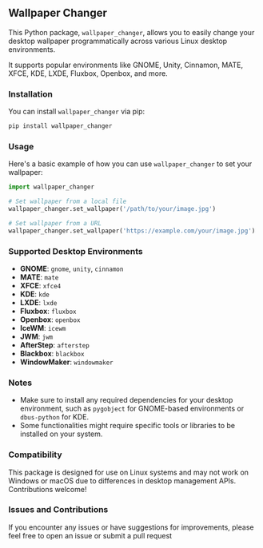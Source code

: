 ## Wallpaper Changer

This Python package, `wallpaper_changer`, allows you to easily change your desktop wallpaper programmatically across various Linux desktop environments. 

It supports popular environments like GNOME, Unity, Cinnamon, MATE, XFCE, KDE, LXDE, Fluxbox, Openbox, and more.

### Installation

You can install `wallpaper_changer` via pip:

```bash
pip install wallpaper_changer
```

### Usage

Here's a basic example of how you can use `wallpaper_changer` to set your wallpaper:

```python
import wallpaper_changer

# Set wallpaper from a local file
wallpaper_changer.set_wallpaper('/path/to/your/image.jpg')

# Set wallpaper from a URL
wallpaper_changer.set_wallpaper('https://example.com/your/image.jpg')
```

### Supported Desktop Environments

- **GNOME**: `gnome`, `unity`, `cinnamon`
- **MATE**: `mate`
- **XFCE**: `xfce4`
- **KDE**: `kde`
- **LXDE**: `lxde`
- **Fluxbox**: `fluxbox`
- **Openbox**: `openbox`
- **IceWM**: `icewm`
- **JWM**: `jwm`
- **AfterStep**: `afterstep`
- **Blackbox**: `blackbox`
- **WindowMaker**: `windowmaker`

### Notes

- Make sure to install any required dependencies for your desktop environment, such as `pygobject` for GNOME-based environments or `dbus-python` for KDE.
- Some functionalities might require specific tools or libraries to be installed on your system.

### Compatibility

This package is designed for use on Linux systems and may not work on Windows or macOS due to differences in desktop management APIs. Contributions welcome!

### Issues and Contributions

If you encounter any issues or have suggestions for improvements, please feel free to open an issue or submit a pull request

